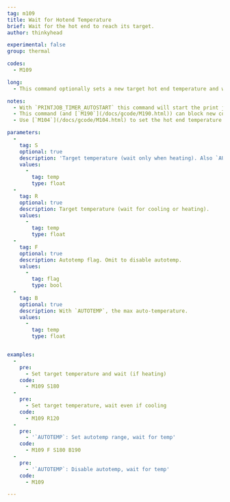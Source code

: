 ```yaml
---
tag: m109
title: Wait for Hotend Temperature
brief: Wait for the hot end to reach its target.
author: thinkyhead

experimental: false
group: thermal

codes:
  - M109

long:
  - This command optionally sets a new target hot end temperature and waits for the target temperature to be reached before proceeding. If the temperature is set with `S` then it waits *only when heating*.

notes:
  - With `PRINTJOB_TIMER_AUTOSTART` this command will start the print job if heating, and stop the print job timer if the temperature is set at or below half of `EXTRUDE_MINTEMP`.
  - This command (and [`M190`](/docs/gcode/M190.html)) can block new commands from the host. To break out of wait for temperature using `M108` from the host, enable `EMERGENCY_PARSER`.
  - Use [`M104`](/docs/gcode/M104.html) to set the hot end temperature and proceed without waiting.

parameters:
  -
    tag: S
    optional: true
    description: 'Target temperature (wait only when heating). Also `AUTOTEMP`: The min auto-temperature.'
    values:
      -
        tag: temp
        type: float
  -
    tag: R
    optional: true
    description: Target temperature (wait for cooling or heating).
    values:
      -
        tag: temp
        type: float
  -
    tag: F
    optional: true
    description: Autotemp flag. Omit to disable autotemp.
    values:
      -
        tag: flag
        type: bool
  -
    tag: B
    optional: true
    description: With `AUTOTEMP`, the max auto-temperature.
    values:
      -
        tag: temp
        type: float


examples:
  -
    pre:
      - Set target temperature and wait (if heating)
    code:
      - M109 S180
  -
    pre:
      - Set target temperature, wait even if cooling
    code:
      - M109 R120
  -
    pre:
      - '`AUTOTEMP`: Set autotemp range, wait for temp'
    code:
      - M109 F S180 B190
  -
    pre:
      - '`AUTOTEMP`: Disable autotemp, wait for temp'
    code:
      - M109

---
```


